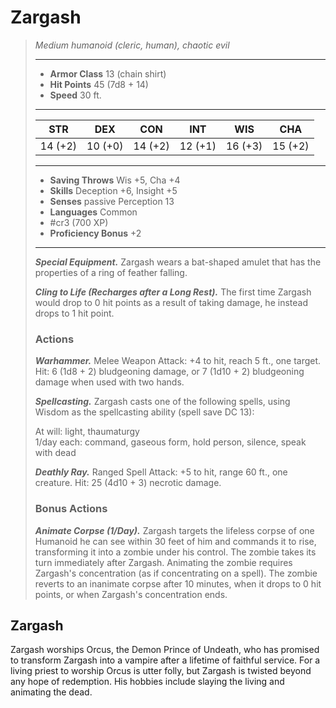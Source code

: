 # Zargash
>*Medium humanoid (cleric, human), chaotic evil*
>___
>- **Armor Class** 13 (chain shirt)
>- **Hit Points** 45 (7d8 + 14)
>- **Speed** 30 ft.
>___
>|STR|DEX|CON|INT|WIS|CHA|
>|:---:|:---:|:---:|:---:|:---:|:---:|
>|14 (+2)|10 (+0)|14 (+2)|12 (+1)|16 (+3)|15 (+2)|
>___
>- **Saving Throws** Wis +5, Cha +4
>- **Skills** Deception +6, Insight +5
>- **Senses** passive Perception 13
>- **Languages** Common
>- #cr3 (700 XP)
>- **Proficiency Bonus** +2
>___
>***Special Equipment.*** Zargash wears a bat-shaped amulet that has the properties of a ring of feather falling.  
>
>***Cling to Life (Recharges after a Long Rest).*** The first time Zargash would drop to 0 hit points as a result of taking damage, he instead drops to 1 hit point.  
>
>### Actions
>***Warhammer.*** Melee Weapon Attack: +4 to hit, reach 5 ft., one target. Hit: 6 (1d8 + 2) bludgeoning damage, or 7 (1d10 + 2) bludgeoning damage when used with two hands.  
>
>***Spellcasting.*** Zargash casts one of the following spells, using Wisdom as the spellcasting ability (spell save DC 13):  
>
>At will: light, thaumaturgy  
>1/day each: command, gaseous form, hold person, silence, speak with dead  
>
>
>***Deathly Ray.*** Ranged Spell Attack: +5 to hit, range 60 ft., one creature. Hit: 25 (4d10 + 3) necrotic damage.  
>
>### Bonus Actions
>***Animate Corpse (1/Day).*** Zargash targets the lifeless corpse of one Humanoid he can see within 30 feet of him and commands it to rise, transforming it into a zombie under his control. The zombie takes its turn immediately after Zargash. Animating the zombie requires Zargash's concentration (as if concentrating on a spell). The zombie reverts to an inanimate corpse after 10 minutes, when it drops to 0 hit points, or when Zargash's concentration ends.

## Zargash

Zargash worships Orcus, the Demon Prince of Undeath, who has promised to transform Zargash into a vampire after a lifetime of faithful service. For a living priest to worship Orcus is utter folly, but Zargash is twisted beyond any hope of redemption. His hobbies include slaying the living and animating the dead.